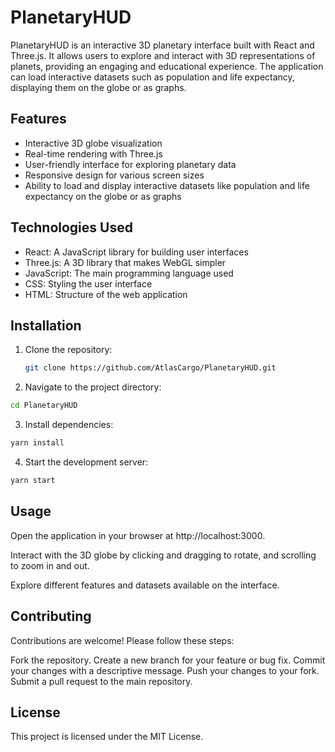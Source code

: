 # PlanetaryHUD

PlanetaryHUD is an interactive 3D planetary interface built with React and Three.js. It allows users to explore and interact with 3D representations of planets, providing an engaging and educational experience. The application can load interactive datasets such as population and life expectancy, displaying them on the globe or as graphs.

## Features

- Interactive 3D globe visualization
- Real-time rendering with Three.js
- User-friendly interface for exploring planetary data
- Responsive design for various screen sizes
- Ability to load and display interactive datasets like population and life expectancy on the globe or as graphs

## Technologies Used

- React: A JavaScript library for building user interfaces
- Three.js: A 3D library that makes WebGL simpler
- JavaScript: The main programming language used
- CSS: Styling the user interface
- HTML: Structure of the web application

## Installation

1. Clone the repository:
   ```bash
   git clone https://github.com/AtlasCargo/PlanetaryHUD.git
   ```
2. Navigate to the project directory:
```bash
cd PlanetaryHUD
```
3. Install dependencies:
```bash
yarn install
```
4. Start the development server:
```bash
yarn start
```

## Usage

Open the application in your browser at http://localhost:3000.

Interact with the 3D globe by clicking and dragging to rotate, and scrolling to zoom in and out.

Explore different features and datasets available on the interface.

## Contributing

Contributions are welcome! Please follow these steps:

Fork the repository.
Create a new branch for your feature or bug fix.
Commit your changes with a descriptive message.
Push your changes to your fork.
Submit a pull request to the main repository.

## License
This project is licensed under the MIT License.
